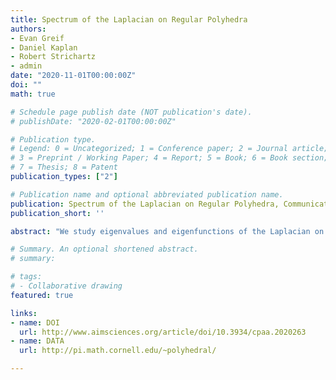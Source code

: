```yaml
---
title: Spectrum of the Laplacian on Regular Polyhedra
authors:
- Evan Greif
- Daniel Kaplan
- Robert Strichartz
- admin
date: "2020-11-01T00:00:00Z"
doi: ""
math: true

# Schedule page publish date (NOT publication's date).
# publishDate: "2020-02-01T00:00:00Z"

# Publication type.
# Legend: 0 = Uncategorized; 1 = Conference paper; 2 = Journal article;
# 3 = Preprint / Working Paper; 4 = Report; 5 = Book; 6 = Book section;
# 7 = Thesis; 8 = Patent
publication_types: ["2"]

# Publication name and optional abbreviated publication name.
publication: Spectrum of the Laplacian on Regular Polyhedra, Communications on Pure and Applied Analysis 20(1), pp. 193-214.
publication_short: ''

abstract: "We study eigenvalues and eigenfunctions of the Laplacian on the surfaces of four of the regular polyhedrons: tetrahedron, octahedron, icosahedron and cube."

# Summary. An optional shortened abstract.
# summary:

# tags:
# - Collaborative drawing
featured: true

links:
- name: DOI
  url: http://www.aimsciences.org/article/doi/10.3934/cpaa.2020263
- name: DATA
  url: http://pi.math.cornell.edu/~polyhedral/

---
```

